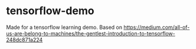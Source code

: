 # tensorflow-demo
Made for a tensorflow learning demo.
Based on https://medium.com/all-of-us-are-belong-to-machines/the-gentlest-introduction-to-tensorflow-248dc871a224

